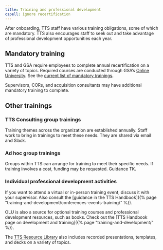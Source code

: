 ```yaml
---
title: Training and professional development
cspell: ignore recertification
---
```


After onboarding, TTS staff have various training obligations, some of which are mandatory. TTS also encourages staff to seek out and take advantage of professional development opportunities each year.

## Mandatory training

TTS and GSA require employees to complete annual recertification on a variety of topics. Required courses are conducted through GSA’s [Online University](https://gsaolu.gsa.gov/). See the [current list of mandatory trainings](https://insite.gsa.gov/employee-resources/training-and-development/mandatory-training).

Supervisors, CORs, and acquisition consultants may have additional mandatory training to complete.

## Other trainings

### TTS Consulting group trainings

Training themes across the organization are established annually. Staff work to bring in trainings to meet these needs. They are shared via email and Slack.

### Ad hoc group trainings

Groups within TTS can arrange for training to meet their specific needs. If training involves a cost, funding may be requested. Guidance TK.

### Individual professional development activities

If you want to attend a virtual or in-person training event, discuss it with your supervisor. Also consult the [guidance in the TTS Handbook]({% page "training-and-development/conferences-events-training/" %}).

OLU is also a source for optional training courses and professional development resources, such as books. Check out the [TTS Handbook page on development and training]({% page "training-and-development/" %}).

The [TTS Resource Library](https://airtable.com/appkBrEBVTMd9M5VC/pagyCKyWNdrBCgvP1) also includes recorded presentations, templates, and decks on a variety of topics.
